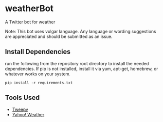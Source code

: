 # weatherBot
A Twitter bot for weather

Note: This bot uses vulgar language. Any language or wording suggestions are appreciated and should be submitted as an issue.

## Install Dependencies
run the following from the repository root directory to install the needed dependencies. If pip is not installed, install it via yum, apt-get, homebrew, or whatever works on your system.
```shell
pip install -r requirements.txt
```

## Tools Used
* [Tweepy](https://github.com/tweepy/tweepy)
* [Yahoo! Weather](https://developer.yahoo.com/weather/)
